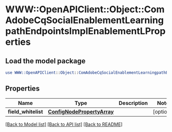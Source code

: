 # WWW::OpenAPIClient::Object::ComAdobeCqSocialEnablementLearningpathEndpointsImplEnablementLProperties

## Load the model package
```perl
use WWW::OpenAPIClient::Object::ComAdobeCqSocialEnablementLearningpathEndpointsImplEnablementLProperties;
```

## Properties
Name | Type | Description | Notes
------------ | ------------- | ------------- | -------------
**field_whitelist** | [**ConfigNodePropertyArray**](ConfigNodePropertyArray.md) |  | [optional] 

[[Back to Model list]](../README.md#documentation-for-models) [[Back to API list]](../README.md#documentation-for-api-endpoints) [[Back to README]](../README.md)


